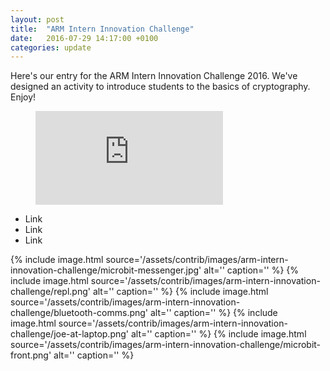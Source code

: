 ```yaml
---
layout: post
title:  "ARM Intern Innovation Challenge"
date:   2016-07-29 14:17:00 +0100
categories: update
---
```


Here's our entry for the ARM Intern Innovation Challenge 2016. We've designed an activity to introduce students to the basics of cryptography. Enjoy!

<figure>
	<iframe src="http://www.youtube.com/embed/EE5B_wb9ZNM?showinfo=0&theme=light" frameborder="0"></iframe>
</figure>

* Link
* Link
* Link

{% include image.html source='/assets/contrib/images/arm-intern-innovation-challenge/microbit-messenger.jpg' alt='' caption='' %}
{% include image.html source='/assets/contrib/images/arm-intern-innovation-challenge/repl.png' alt='' caption='' %}
{% include image.html source='/assets/contrib/images/arm-intern-innovation-challenge/bluetooth-comms.png' alt='' caption='' %}
{% include image.html source='/assets/contrib/images/arm-intern-innovation-challenge/joe-at-laptop.png' alt='' caption='' %}
{% include image.html source='/assets/contrib/images/arm-intern-innovation-challenge/microbit-front.png' alt='' caption='' %}
